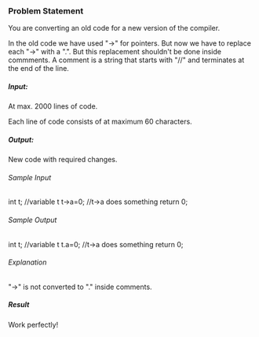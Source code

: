 <h3>Problem Statement</h3>

You are converting an old code for a new version of the compiler.

In the old code we have used "->" for pointers. But now we have to replace each "->" with a ".". But this replacement shouldn't be done inside commments. A comment is a string that starts with "//" and terminates at the end of the line.

<h5>Input:</h5>

At max. 2000 lines of code.

Each line of code consists of at maximum 60 characters.

<h5>Output:</h5>

New code with required changes.

<h6>Sample Input</h6>

int t; //variable t
t->a=0;  //t->a does something
return 0;

<h6>Sample Output</h6>

int t; //variable t
t.a=0;  //t->a does something
return 0;

<h6>Explanation</h6>

"->" is not converted to "." inside comments.

<h5>Result</h5>

Work perfectly!